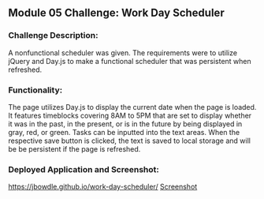 ## Module 05 Challenge: Work Day Scheduler

### Challenge Description:
A nonfunctional scheduler was given. The requirements were to utilize jQuery and Day.js to make a functional scheduler that was persistent when refreshed.

### Functionality:
The page utilizes Day.js to display the current date when the page is loaded. It features timeblocks covering 8AM to 5PM that are set to display whether it was in the past, in the present, or is in the future by being displayed in gray, red, or green. Tasks can be inputted into the text areas. When the respective save button is clicked, the text is saved to local storage and will be be persistent if the page is refreshed.

### Deployed Application and Screenshot:
https://jbowdle.github.io/work-day-scheduler/
[Screenshot](./assets/screenshot.png)
